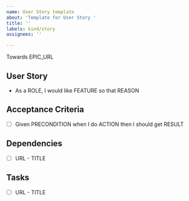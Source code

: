 ```yaml
---
name: User Story template
about: 'Template for User Story '
title: ''
labels: kind/story
assignees: ''

---
```


<!--
Labels:
* epic/*
-->

Towards EPIC_URL

## User Story

- As a ROLE, I would like FEATURE so that REASON

## Acceptance Criteria

<!--
Remember:
* State intent, not a solution
* Give a clear pass/fail result
-->

- [ ] Given PRECONDITION when I do ACTION then I should get RESULT

## Dependencies

<!--
What needs to be done before we can start this Story
-->

- [ ] URL - TITLE

## Tasks

<!--
What needs to be done so we can finish this Story

Remember:
* Minimum required to ship the feature
-->

- [ ] URL - TITLE

